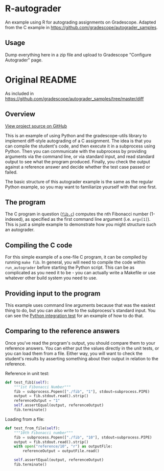 # R-autograder

An example using R for autograding assignments on Gradescope. Adapted from the C example in <https://github.com/gradescope/autograder_samples>.

## Usage

Dump everything here in a zip file and upload to Gradescope "Configure Autograder" page.

# Original README

As included in <https://github.com/gradescope/autograder_samples/tree/master/diff>

## Overview

[View project source on GitHub](https://github.com/gradescope/autograder_samples/tree/master/diff)

This is an example of using Python and the gradescope-utils library to
implement diff-style autograding of a C assignment. The idea is that
you can compile the student's code, and then execute it in a
subprocess using Python. Then you can communicate with the subprocess
by providing arguments via the command line, or via standard input,
and read standard output to see what the program produced. Finally,
you check the output against a reference answer and decide whether the
test case passed or failed.

The basic structure of this autograder example is the same as the
regular Python example, so you may want to familiarize yourself with
that one first.

## The program

The C program in question ([`fib.c`](https://github.com/gradescope/autograder_samples/blob/master/diff/fib.c)) computes the nth Fibonacci number
(1-indexed), as specified as the first command line argument
(i.e. `argv[1]`). This is just a simple example to demonstrate how you
might structure such an autograder.

## Compiling the C code

For this simple example of a one-file C program, it can be compiled by
running `make fib`. In general, you will need to compile the code
within `run_autograder` before starting the Python script. This can be
as complicated as you need it to be - you can actually write a
Makefile or use whatever other build system you need to use.

## Providing input to the program

This example uses command line arguments because that was the easiest thing
to do, but you can also write to the subprocess's standard
input. You can see the [Python integration test](https://github.com/gradescope/autograder_samples/blob/master/python/src/tests/test_integration.py)
for an example of how to do that.

## Comparing to the reference answers

Once you've read the program's output, you should compare them to your
reference answers. You can either put the values directly in the unit
tests, or you can load them from a file. Either way, you will want to
check the student's results by asserting something about their output
in relation to the reference.

Reference in unit test:

```python
def test_fib1(self):
    """1st Fibonacci Number"""
    fib = subprocess.Popen(["./fib", "1"], stdout=subprocess.PIPE)
    output = fib.stdout.read().strip()
    referenceOutput = "1"
    self.assertEqual(output, referenceOutput)
    fib.terminate()
```

Loading from a file:

```python
def test_from_file(self):
    """10th Fibonacci number"""
    fib = subprocess.Popen(["./fib", "10"], stdout=subprocess.PIPE)
    output = fib.stdout.read().strip()
    with open("reference/10", "r") as outputFile:
        referenceOutput = outputFile.read()

    self.assertEqual(output, referenceOutput)
    fib.terminate()
```
